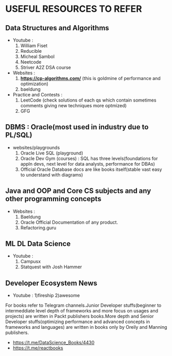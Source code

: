 # USEFUL RESOURCES TO REFER

## Data Structures and Algorithms
- Youtube :
  1) William Fiset
  2) Reducible
  3) Micheal Sambol
  4) Neetcode
  5) Striver A2Z DSA course
- Websites :
  1) **https://cp-algorithms.com/**       (this is goldmine of performance and optimization)
  2) baeldung
- Practice and Contests :
  1) LeetCode (check solutions of each qs which contain sometimes comments giving new techniques more optmized)
  2) GFG

## DBMS : Oracle(most used in industry due to PL/SQL)
- websites/playgrounds
  1) Oracle Live SQL (playground)
  2) Oracle Dev Gym  (courses) : SQL has three levels(foundations for appln devs, next level for data analysts, performance for DBAs)
  4) Official Oracle Database docs are like books itself(stable vast easy to understand with diagrams)

## Java and OOP and Core CS subjects and any other programming concepts
- Websites :
  1) Baeldung
  2) Oracle Official Documentation of any product.
  3) Refactoring.guru
   
## ML DL Data Science
- Youtube :
  1) Campusx
  2) Statquest with Josh Hammer

## Developer Ecosystem News 
- Youtube :
  1)fireship
  2)awesome

For books refer to Telegram channels.Junior Developer stuffs(beginner to intermeddiate level depth of frameworks and more focus on usages and projects) are written in Packt publishers books.More depth and Senior Developer stuffs(optimizing performance and advanced concepts in frameworks and languages) are written in books only by Oreily and Manning publishers.
- https://t.me/DataScience_Books/4430
- https://t.me/reactbooks
